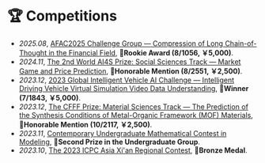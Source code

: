 # 🏆 Competitions

- *2025.08*, [AFAC2025 Challenge Group — Compression of Long Chain-of-Thought in the Financial Field](https://tianchi.aliyun.com/competition/entrance/532353), 🏅**Rookie Award (8/1056, ￥5,000)**.
- *2024.11*, [The 2nd World AI4S Prize: Social Sciences Track — Market Game and Price Prediction](http://competition.sais.com.cn/competitionDetail/532232/format), 🏅**Honorable Mention (8/2551, ￥2,500)**.
- *2023.12*, [2023 Global Intelligent Vehicle AI Challenge — Intelligent Driving Vehicle Virtual Simulation Video Data Understanding](https://tianchi.aliyun.com/competition/entrance/532155), 🏅**Winner (7/1843, ￥5,000)**.
- *2023.12*, [The CFFF Prize: Material Sciences Track — The Prediction of the Synthesis Conditions of Metal-Organic Framework (MOF) Materials](https://tianchi.aliyun.com/competition/entrance/532116), 🏅**Honorable Mention (10/2117, ￥2,500)**.
- *2023.11*, [Contemporary Undergraduate Mathematical Contest in Modeling](https://www.mcm.edu.cn/html_cn/node/495b16715673eaee3a770d99aaf9d857.html), 🥈**Second Prize in the Undergraduate Group**.
- *2023.10*, [The 2023 ICPC Asia Xi'an Regional Contest](https://icpc.global/ICPCID/59CGNZKLL5TD), 🥉**Bronze Medal**.
